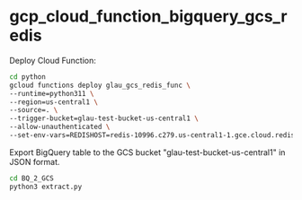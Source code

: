 # gcp_cloud_function_bigquery_gcs_redis

Deploy Cloud Function:
```bash
cd python
gcloud functions deploy glau_gcs_redis_func \
--runtime=python311 \
--region=us-central1 \
--source=. \
--trigger-bucket=glau-test-bucket-us-central1 \
--allow-unauthenticated \
--set-env-vars=REDISHOST=redis-10996.c279.us-central1-1.gce.cloud.redislabs.com,REDISPORT=10996,REDISPASSWORD=xnurcS28JREs9S8HHemx2cKc1jLFi3ua
```
    
Export BigQuery table to the GCS bucket "glau-test-bucket-us-central1" in JSON format.
```bash
cd BQ_2_GCS
python3 extract.py
```    


